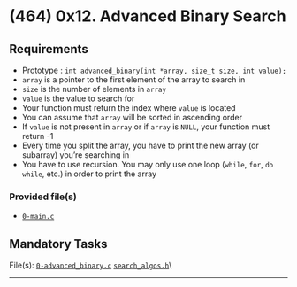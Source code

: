 # (464) 0x12. Advanced Binary Search

## Requirements

* Prototype : `int advanced_binary(int *array, size_t size, int value);`
* `array` is a pointer to the first element of the array to search in
* `size` is the number of elements in `array`
* `value` is the value to search for
* Your function must return the index where `value` is located
* You can assume that `array` will be sorted in ascending order
* If `value` is not present in `array` or if `array` is `NULL`, your function must return -1
* Every time you split the array, you have to print the new array (or subarray) you’re searching in
* You have to use recursion. You may only use one loop (`while`, `for`, `do while`, etc.) in order to print the array

### Provided file(s)
* [`0-main.c`](./0-main.c)


## Mandatory Tasks

File(s): [`0-advanced_binary.c`](./0-advanced_binary.c) [`search_algos.h`](./search_algos.h)\

---

